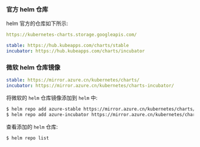 ### 官方 helm 仓库

helm 官方的仓库如下所示:

```yaml
https://kubernetes-charts.storage.googleapis.com/

stable: https://hub.kubeapps.com/charts/stable
incubator: https://hub.kubeapps.com/charts/incubator
```

### 微软 helm 仓库镜像

```yaml
stable: https://mirror.azure.cn/kubernetes/charts/
incubator: https://mirror.azure.cn/kubernetes/charts-incubator/
```

将微软的 `helm` 仓库镜像添加到 `helm` 中:

```bash
$ helm repo add azure-stable https://mirror.azure.cn/kubernetes/charts/
$ helm repo add azure-incubator https://mirror.azure.cn/kubernetes/charts-incubator/
```

查看添加的 `helm` 仓库:

```bash
$ helm repo list
```